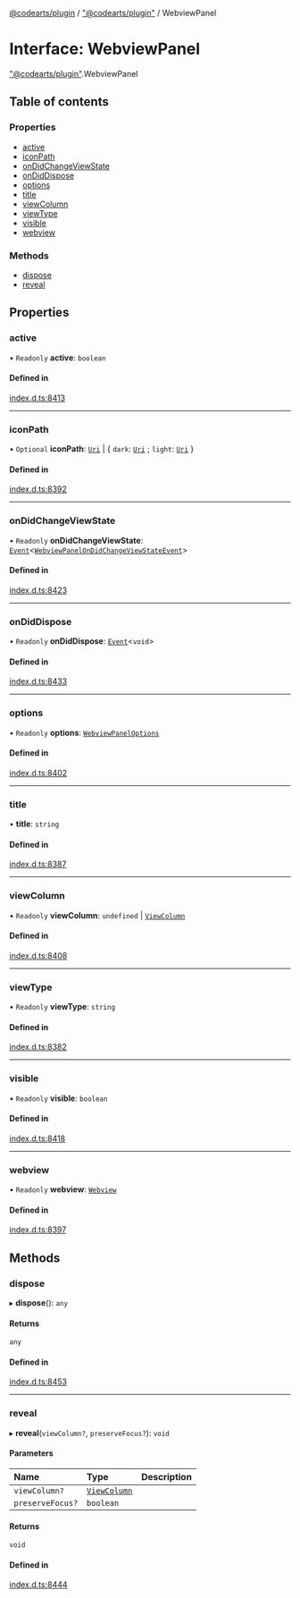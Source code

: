 [@codearts/plugin](../README.md) / ["@codearts/plugin"](../modules/_codearts_plugin_.md) / WebviewPanel

# Interface: WebviewPanel

["@codearts/plugin"](../modules/_codearts_plugin_.md).WebviewPanel

## Table of contents

### Properties

- [active](codearts_plugin_.WebviewPanel.md#active)
- [iconPath](codearts_plugin_.WebviewPanel.md#iconpath)
- [onDidChangeViewState](codearts_plugin_.WebviewPanel.md#ondidchangeviewstate)
- [onDidDispose](codearts_plugin_.WebviewPanel.md#ondiddispose)
- [options](codearts_plugin_.WebviewPanel.md#options)
- [title](codearts_plugin_.WebviewPanel.md#title)
- [viewColumn](codearts_plugin_.WebviewPanel.md#viewcolumn)
- [viewType](codearts_plugin_.WebviewPanel.md#viewtype)
- [visible](codearts_plugin_.WebviewPanel.md#visible)
- [webview](codearts_plugin_.WebviewPanel.md#webview)

### Methods

- [dispose](codearts_plugin_.WebviewPanel.md#dispose)
- [reveal](codearts_plugin_.WebviewPanel.md#reveal)

## Properties

### active

• `Readonly` **active**: `boolean`

#### Defined in

[index.d.ts:8413](https://github.com/huaweicloud/cloudide-plugin-api/blob/84e382d/index.d.ts#L8413)

___

### iconPath

• `Optional` **iconPath**: [`Uri`](../classes/codearts_plugin_.Uri.md) \| { `dark`: [`Uri`](../classes/codearts_plugin_.Uri.md) ; `light`: [`Uri`](../classes/codearts_plugin_.Uri.md)  }

#### Defined in

[index.d.ts:8392](https://github.com/huaweicloud/cloudide-plugin-api/blob/84e382d/index.d.ts#L8392)

___

### onDidChangeViewState

• `Readonly` **onDidChangeViewState**: [`Event`](codearts_plugin_.Event.md)<[`WebviewPanelOnDidChangeViewStateEvent`](codearts_plugin_.WebviewPanelOnDidChangeViewStateEvent.md)\>

#### Defined in

[index.d.ts:8423](https://github.com/huaweicloud/cloudide-plugin-api/blob/84e382d/index.d.ts#L8423)

___

### onDidDispose

• `Readonly` **onDidDispose**: [`Event`](codearts_plugin_.Event.md)<`void`\>

#### Defined in

[index.d.ts:8433](https://github.com/huaweicloud/cloudide-plugin-api/blob/84e382d/index.d.ts#L8433)

___

### options

• `Readonly` **options**: [`WebviewPanelOptions`](codearts_plugin_.WebviewPanelOptions.md)

#### Defined in

[index.d.ts:8402](https://github.com/huaweicloud/cloudide-plugin-api/blob/84e382d/index.d.ts#L8402)

___

### title

• **title**: `string`

#### Defined in

[index.d.ts:8387](https://github.com/huaweicloud/cloudide-plugin-api/blob/84e382d/index.d.ts#L8387)

___

### viewColumn

• `Readonly` **viewColumn**: `undefined` \| [`ViewColumn`](../enums/codearts_plugin_.ViewColumn.md)

#### Defined in

[index.d.ts:8408](https://github.com/huaweicloud/cloudide-plugin-api/blob/84e382d/index.d.ts#L8408)

___

### viewType

• `Readonly` **viewType**: `string`

#### Defined in

[index.d.ts:8382](https://github.com/huaweicloud/cloudide-plugin-api/blob/84e382d/index.d.ts#L8382)

___

### visible

• `Readonly` **visible**: `boolean`

#### Defined in

[index.d.ts:8418](https://github.com/huaweicloud/cloudide-plugin-api/blob/84e382d/index.d.ts#L8418)

___

### webview

• `Readonly` **webview**: [`Webview`](codearts_plugin_.Webview.md)

#### Defined in

[index.d.ts:8397](https://github.com/huaweicloud/cloudide-plugin-api/blob/84e382d/index.d.ts#L8397)

## Methods

### dispose

▸ **dispose**(): `any`

#### Returns

`any`

#### Defined in

[index.d.ts:8453](https://github.com/huaweicloud/cloudide-plugin-api/blob/84e382d/index.d.ts#L8453)

___

### reveal

▸ **reveal**(`viewColumn?`, `preserveFocus?`): `void`

#### Parameters

| Name | Type | Description |
| :------ | :------ | :------ |
| `viewColumn?` | [`ViewColumn`](../enums/codearts_plugin_.ViewColumn.md) |  |
| `preserveFocus?` | `boolean` |  |

#### Returns

`void`

#### Defined in

[index.d.ts:8444](https://github.com/huaweicloud/cloudide-plugin-api/blob/84e382d/index.d.ts#L8444)
